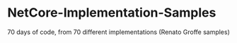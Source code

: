 # NetCore-Implementation-Samples
70 days of code, from 70 different implementations (Renato Groffe samples)
